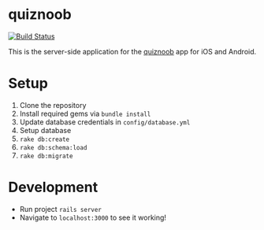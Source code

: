 # quiznoob

[![Build Status](https://travis-ci.org/johncallahan/quiznoob.svg?branch=master)](https://travis-ci.org/johncallahan/quiznoob)

This is the server-side application for the [quiznoob](https://github.com/johncallahan/quiznoob-flutter) app for iOS and Android.

# Setup

1. Clone the repository
2. Install required gems via `bundle install`
3. Update database credentials in `config/database.yml`
3. Setup database
  1. `rake db:create`
  2. `rake db:schema:load`
  3. `rake db:migrate`

# Development

* Run project `rails server`
* Navigate to `localhost:3000` to see it working!
